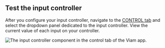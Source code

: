 ## Test the input controller

After you configure your input controller, navigate to the [CONTROL tab](/fleet/machines/#control) and select the dropdown panel dedicated to the input controller.
View the current value of each input on your controller.

![The input controller component in the control tab of the Viam app.](/components/input-controller/input-controller-control-tab.png)
